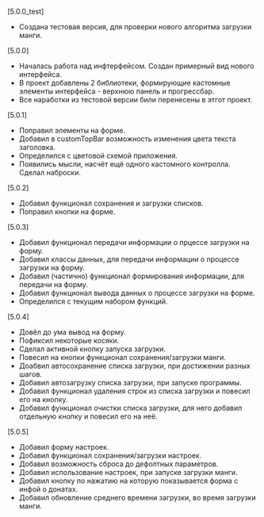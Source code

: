 [5.0.0_test] 
+ Создана тестовая версия, для проверки нового алгоритма загрузки манги.

[5.0.0] 
+ Началась работа над инфтерфейсом. Создан примерный вид нового интерфейса.
+ В проект добавлены 2 библиотеки, формирующие кастомные элементы интерфейса - верхнюю панель и прогрессбар.
+ Все наработки из тестовой версии били перенесены в этгот проект.

[5.0.1] 
+ Поправил элементы на форме.
+ Добавил в customTopBar возможность изменения цвета текста заголовка.
+ Определился с цветовой схемой приложения.
+ Появились мысли, насчёт ещё одного кастомного контролла. Сделал наброски.

[5.0.2]
+ Добавил функционал сохранения и загрузки списков.
+ Поправил кнопки на форме.

[5.0.3]
+ Добавил функционал передачи информации о прцессе загрузки на форму.
+ Добавил классы данных, для передачи информации о процессе загрузки на форму.
+ Добавил (частично) функционал формирования информации, для передачи на форму.
+ Добавил функционал вывода данных о процессе загрузки на форме.
+ Определился с текущим набором функций.

[5.0.4]
+ Довёл до ума вывод на форму.
+ Пофиксил некоторые косяки.
+ Сделал активной кнопку запуска загрузки.
+ Повесил на кнопки функционал сохранения/загрузки манги.
+ Доабвил автосохранение списка загрузки, при достижении разных шагов.
+ Добавил автозагрузку списка загрузки, при запуске программы.
+ Добавил функционал удаления строк из списка загрузки и повесил его на кнопку.
+ Добавил функционал очистки списка загрузки, для него добавил отдельную кнопку и повесил его на неё.

[5.0.5]
+ Добавил форму настроек.
+ Добавил функционал сохранения/загрузки настроек.
+ Добавил возможность сброса до дефолтных параметров.
+ Добавил использование настроек, при запуске загрузки манги.
+ Добавил кнопку по нажатию на которую показывается форма с инфой о донатах.
+ Добавил обновление среднего времени загрузки, во время загрузки манги.
